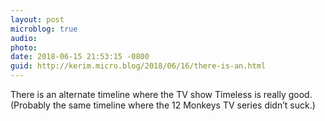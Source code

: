 ```yaml
---
layout: post
microblog: true
audio: 
photo: 
date: 2018-06-15 21:53:15 -0800
guid: http://kerim.micro.blog/2018/06/16/there-is-an.html
---
```

There is an alternate timeline where the TV show Timeless is really good. (Probably the same timeline where the 12 Monkeys TV series didn’t suck.)
